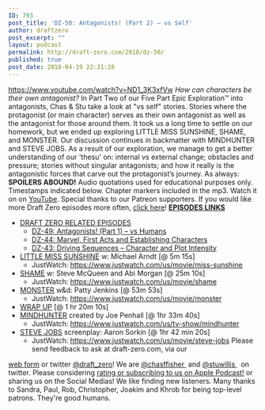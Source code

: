 ```yaml
---
ID: 793
post_title: 'DZ-50: Antagonists! (Part 2) – vs Self'
author: draftzero
post_excerpt: ""
layout: podcast
permalink: http://draft-zero.com/2018/dz-50/
published: true
post_date: 2018-04-19 22:31:28
---
```

https://www.youtube.com/watch?v=ND1_3K3xfVw *How can characters be their own antagonist?* In Part Two of our Five Part Epic Exploration™ into antagonists, Chas & Stu take a look at "vs self" stories. Stories where the protagonist (or main character) serves as their own antagonist as well as the antagonist for those around them. It took us a long time to settle on our homework, but we ended up exploring LITTLE MISS SUNSHINE, SHAME, and MONSTER. Our discussion continues in backmatter with MINDHUNTER and STEVE JOBS. As a result of our exploration, we manage to get a better understanding of our 'thesu' on: internal vs external change; obstacles and pressure; stories without singular antagonists; and how it really is the antagonistic forces that carve out the protagonist’s journey. As always: **SPOILERS ABOUND!** Audio quotations used for educational purposes only. Timestamps indicated below. Chapter markers included in the mp3. Watch it on on <a href="https://www.youtube.com/watch?v=ND1_3K3xfVw target=" rel="noopener">YouTube</a>. Special thanks to our Patreon supporters. If you would like more Draft Zero episodes more often, <a href="https://www.patreon.com/draftzero/" target="_blank" rel="noopener">click here</a>! <span style="text-decoration: underline;"><strong>EPISODES LINKS</strong></span> 
*   <span style="text-decoration: underline;">DRAFT ZERO RELATED EPISODES</span> 
    *   [DZ-49: Antagonists! (Part 1) – vs Humans][1]
    *   [DZ-44: Marvel, First Acts and Establishing Characters][2]
    *   [DZ-43: Driving Sequences – Character and Plot Intensity][3]
*   <span style="text-decoration: underline;">LITTLE MISS SUNSHINE</span> w: Michael Arndt [@ 5m 15s] 
    *   JustWatch: <a href="https://www.justwatch.com/us/movie/miss-sunshine" target="_blank" rel="noopener">https://www.justwatch.com/us/movie/miss-sunshine</a>
*   <span style="text-decoration: underline;">SHAME</span> w: Steve McQueen and Abi Morgan [@ 25m 10s] 
    *   JustWatch: <https://www.justwatch.com/us/movie/shame>
*   <span style="text-decoration: underline;">MONSTER</span> w&d: Patty Jenkins [@ 53m 53s] 
    *   JustWatch: <a href="https://www.justwatch.com/us/movie/monster" target="_blank" rel="noopener">https://www.justwatch.com/us/movie/monster</a>
*   <span style="text-decoration: underline;">WRAP UP</span> [@ 1 hr 20m 10s]
*   <span style="text-decoration: underline;">MINDHUNTER</span> created by Joe Penhall [@ 1hr 33m 40s] 
    *   JustWatch: <a href="https://www.justwatch.com/us/tv-show/mindhunter" target="_blank" rel="noopener">https://www.justwatch.com/us/tv-show/mindhunter</a>
*   <span style="text-decoration: underline;">STEVE JOBS</span> screenplay: Aaron Sorkin [@ 1hr 42 min 20s] 
    *   JustWatch: <a href="https://www.justwatch.com/us/movie/steve-jobs" target="_blank" rel="noopener">https://www.justwatch.com/us/movie/steve-jobs</a> Please send feedback to ask at draft-zero.com, via our 

<a href="http://draft-zero.com/feedback/" target="_blank" rel="noopener">web form</a> or twitter <a href="https://twitter.com/draft_zero" target="_blank" rel="noopener">@draft_zero</a>! We are <a href="http://www.twitter.com/chasffisher" target="_blank" rel="noopener">@chasffisher </a> and <a href="http://www.twitter.com/stuwillis" target="_blank" rel="noopener">@stuwillis </a>  on twitter. Please considering [rating or subscribing to us on Apple Podcast!][4] or sharing us on the Social Medias! We like finding new listeners. Many thanks to Sandra, Paul, Rob, Christopher, Joakim and Khrob for being top-level patrons. They're good humans.

 [1]: http://draft-zero.com/2018/dz-49/
 [2]: http://draft-zero.com/2017/dz-44/
 [3]: http://draft-zero.com/2017/dz-43/
 [4]: https://itunes.apple.com/au/podcast/draft-zero-screenwriting-podcast/id847126598?mt=2&ls=1
